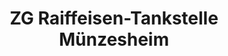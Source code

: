 ---
title: "ZG Raiffeisen-Tankstelle Münzesheim"
url: /kraichtal/zg-raiffeisen-tankstelle-muenzesheim/
shop: Allgemein
---